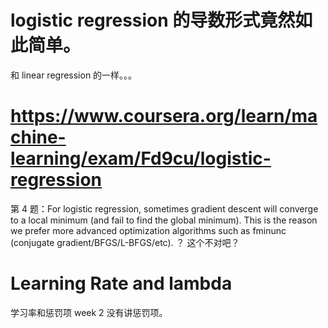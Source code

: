 # logistic regression 的导数形式竟然如此简单。
和 linear regression 的一样。。。

# https://www.coursera.org/learn/machine-learning/exam/Fd9cu/logistic-regression
第 4 题：For logistic regression, sometimes gradient descent will converge to a local minimum (and fail to find the global minimum). This is the reason we prefer more advanced optimization algorithms such as fminunc (conjugate gradient/BFGS/L-BFGS/etc).
？ 这个不对吧？


# Learning Rate and lambda
学习率和惩罚项
week 2 没有讲惩罚项。
